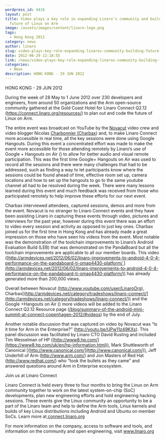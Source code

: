 ```yaml
---
wordpress_id: 4416
layout: post
title: Video plays a key role in expanding Linaro’s community and building the
  future of Linux on Arm
image: /assets/images/content/linaro-logo.png
tags:
  - Hong Kong 2012
category: news
author: linaro
slug: video-plays-key-role-expanding-linaros-community-building-future-linux-arm
date: 2012-06-29 12:18:55
link: /news/video-plays-key-role-expanding-linaros-community-building-future-linux-arm/
categories:
  - News
description: HONG KONG - 29 JUN 2012
---
```


HONG KONG - 29 JUN 2012

During the week of 28 May to 1 June 2012 over 230 developers and engineers, from around 50 organizations and the Arm open-source community gathered at the Gold Coast Hotel for Linaro Connect Q2.12 (<https://connect.linaro.org/resources/>) to plan out and code the future of Linux on Arm.

The entire event was broadcast on YouTube by the [Novacut](https://launchpad.net/novacut) video crew and video blogger Nicolas [Charbonnier (Charbax](http://armdevices.net/category/tradeshows/linaro-connect/)) and, to make Linaro Connect more accessible in real time, all the key sessions were done using Google Hangouts. During this event a concentrated effort was made to make the event more accessible for those attending remotely by Linaro’s use of Google + Hangouts on Air () to allow for better audio and visual remote participation. This was the first time Google+ Hangouts on Air was used to record all the sessions and there were many challenges that had to be addressed, such as finding a way to let participants know where the sessions could be found ahead of time, effective room set up, camera locations and how to set up the hangouts to go to the same youtube channel all had to be resolved during the week. There were many lessons learned during this event and much feedback was received from those who participated remotely to help improve these efforts for our next event.

Charbax interviewed attendees, captured sessions, demos and more from the event. Novacut is no stranger to Linaro Connect events and they have been assisting Linaro in capturing these events through video, pictures and interviews for the past year, however during this event there was an effort to video every session and activity as opposed to just key ones. Charbax joined us for the first time in Hong Kong and has already made a great impression on those who have seen his videos from the event. Most notable was the demonstration of the toolchain improvements to Linaro’s Android Evaluation Build (LEB) that was demonstrated on the PandaBoard but all the toolchain improvements are applicable to all our member boards. This video ([http://armdevices.net/2012/06/02/linaro-improvements-to-android-4-0-4-performance-on-the-pandaboard-ti-omap4430-platform/ ](http://armdevices.net/2012/06/02/linaro-improvements-to-android-4-0-4-performance-on-the-pandaboard-ti-omap4430-platform/)) has already generated more than 200,000 views.

Overall between Novacut (<http://www.youtube.com/user/LinaroOrg>), Charbax[(http://armdevices.net/category/tradeshows/linaro-connect/](http://armdevices.net/category/tradeshows/linaro-connect/)) and the Google +Hangouts on Air ([]()) more videos will be added to the Linaro Connect Q2.12 Resource page ([/blog/summary-of-the-android-mini-summit-at-connect-copenhagen-2012/#videos](/blog/summary-of-the-android-mini-summit-at-connect-copenhagen-2012/#videos)) by the end of July.

Another notable discussion that was captured on video by Novacut was “Is it time for Arm in the Enterprise?” (<http://youtu.be/UPw11z49KXs>). This panel discussion was facilitated by Linaro CTO David Rusling and included Tim Wesselman of HP ([http://www8.hp.com/](https://www8.hp.com/uk/en/hp-information.html)), Mark Shuttleworth of Canonical [(http://www.canonical.com/](http://www.canonical.com/)), Jeff Underhill of Arm (<http://www.arm.com/>) and Jon Masters of Red Hat (<http://www.redhat.com/>) who “took the bullets as they came” and answered questions around Arm in Enterprise ecosystem.

Join us at Linaro Connect

Linaro Connect is held every three to four months to bring the Linux on Arm community together to work on the latest system-on-chip (SoC) developments, plan new engineering efforts and hold engineering hacking sessions. These events give the Linux community an opportunity to be a part of the Linaro team and help to define the Arm tools, Linux kernels and builds of key Linux distributions including Android and Ubuntu on member SoCs. Learn more at[ connect.linaro.org](https://connect.linaro.org/)

For more information on the company, access to software and tools, and information on the community and open engineering, visit www.linaro.org
